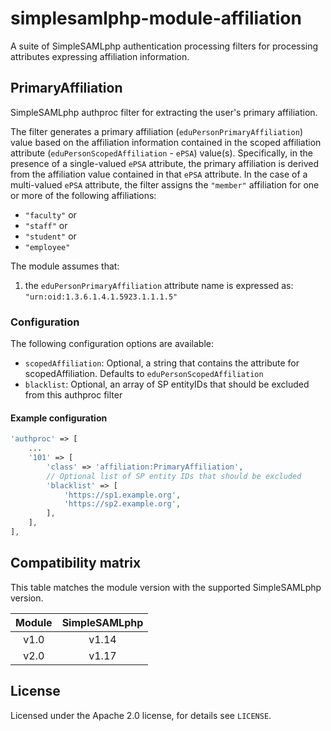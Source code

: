 # simplesamlphp-module-affiliation

A suite of SimpleSAMLphp authentication processing filters for processing
attributes expressing affiliation information.

## PrimaryAffiliation

SimpleSAMLphp authproc filter for extracting the user's primary affiliation.
 
The filter generates a primary affiliation (`eduPersonPrimaryAffiliation`)
value based on the affiliation information contained in the scoped
affiliation attribute (`eduPersonScopedAffiliation` - `ePSA`) value(s).
Specifically, in the presence of a single-valued `ePSA` attribute,
the primary affiliation is derived from the affiliation value contained in
that `ePSA` attribute. In the case of a multi-valued `ePSA` attribute, the
filter assigns the `"member"` affiliation for one or more of the following
affiliations:

* `"faculty"` or
* `"staff"` or
* `"student"` or
* `"employee"`

The module assumes that:
1. the `eduPersonPrimaryAffiliation` attribute name is expressed as:
   `"urn:oid:1.3.6.1.4.1.5923.1.1.1.5"`

### Configuration

The following configuration options are available:
* `scopedAffiliation`: Optional, a string that contains the attribute for scopedAffiliation. Defaults to `eduPersonScopedAffiliation`
* `blacklist`: Optional, an array of SP entityIDs that should be excluded
  from this authproc filter

#### Example configuration

```php
'authproc' => [
    ...
    '101' => [
        'class' => 'affiliation:PrimaryAffiliation',
        // Optional list of SP entity IDs that should be excluded
        'blacklist' => [
            'https://sp1.example.org',
            'https://sp2.example.org',
        ],
    ],
],
```

## Compatibility matrix

This table matches the module version with the supported SimpleSAMLphp version.

| Module |  SimpleSAMLphp |
|:------:|:--------------:|
| v1.0   | v1.14          |
| v2.0   | v1.17          |

## License

Licensed under the Apache 2.0 license, for details see `LICENSE`.
